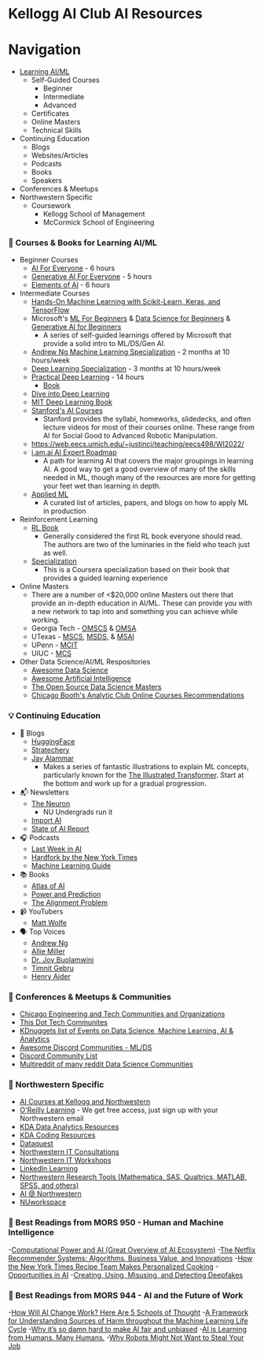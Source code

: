 # Kellogg AI Club AI Resources

# Navigation
- [Learning AI/ML](#Learning-AIML)
  - Self-Guided Courses
    - Beginner
    - Intermediate
    - Advanced
  - Certificates
  - Online Masters
  - Technical Skills
- Continuing Education
  - Blogs
  - Websites/Articles
  - Podcasts
  - Books
  - Speakers
- Conferences & Meetups
- Northwestern Specific
  - Coursework
    - Kellogg School of Management
    - McCormick School of Engineering

### 🍎 Courses & Books for Learning AI/ML
  - Beginner Courses
    - [AI For Everyone](https://www.deeplearning.ai/courses/ai-for-everyone/) - 6 hours
    - [Generative AI For Everyone](https://www.deeplearning.ai/courses/generative-ai-for-everyone/) - 5 hours
    - [Elements of AI](https://www.elementsofai.com/) - 6 hours
  - Intermediate Courses
    - [Hands-On Machine Learning with Scikit-Learn, Keras, and TensorFlow](https://www.oreilly.com/library/view/hands-on-machine-learning/9781492032632/)
    - Microsoft's [ML For Beginners](https://github.com/microsoft/ML-For-Beginners) & [Data Science for Beginners](https://github.com/microsoft/Data-Science-For-Beginners) & [Generative AI for Beginners](https://github.com/microsoft/generative-ai-for-beginners/)
      - A series of self-guided learnings offered by Microsoft that provide a solid intro to ML/DS/Gen AI.
    - [Andrew Ng Machine Learning Specialization](https://www.deeplearning.ai/courses/machine-learning-specialization/) - 2 months at 10 hours/week
    - [Deep Learning Specialization](https://www.deeplearning.ai/courses/deep-learning-specialization/) - 3 months at 10 hours/week
    - [Practical Deep Learning](https://course.fast.ai/) - 14 hours
      - [Book](https://www.oreilly.com/library/view/deep-learning-for/9781492045519/)
    - [Dive into Deep Learning](https://d2l.ai/)
    - [MIT Deep Learning Book](https://github.com/janishar/mit-deep-learning-book-pdf)
    - [Stanford's AI Courses](https://ai.stanford.edu/courses/)
      - Stanford provides the syllabi, homeworks, slidedecks, and often lecture videos for most of their courses online. These range from AI for Social Good to Advanced Robotic Manipulation.
    - https://web.eecs.umich.edu/~justincj/teaching/eecs498/WI2022/
    - [i.am.ai AI Expert Roadmap](https://i.am.ai/roadmap)
      - A path for learning AI that covers the major groupings in learning AI. A good way to get a good overview of many of the skills needed in ML, though many of the resources are more for getting your feet wet than learning in depth.
    - [Applied ML](https://github.com/eugeneyan/applied-ml)
      - A curated list of articles, papers, and blogs on how to apply ML in production
  - Reinforcement Learning
    - [RL Book](https://incompleteideas.net/book/the-book-2nd.html)
      - Generally considered the first RL book everyone should read. The authors are two of the luminaries in the field who teach just as well.
    - [Specialization](https://www.coursera.org/specializations/reinforcement-learning)
      - This is a Coursera specialization based on their book that provides a guided learning experience
  - Online Masters
    - There are a number of <$20,000 online Masters out there that provide an in-depth education in AI/ML. These can provide you with a new network to tap into and something you can achieve while working.
    - Georgia Tech - [OMSCS](https://omscs.gatech.edu/) & [OMSA](https://pe.gatech.edu/degrees/analytics)
    - UTexas - [MSCS](https://cdso.utexas.edu/mscs), [MSDS](https://cdso.utexas.edu/msds), & [MSAI](https://cdso.utexas.edu/msai)
    - UPenn - [MCIT](https://online.seas.upenn.edu/degrees/mcit-online/)
    - UIUC - [MCS](https://www.coursera.org/degrees/master-of-computer-science-illinois)
  - Other Data Science/AI/ML Respositories
    - [Awesome Data Science](https://github.com/academic/awesome-datascience)
    - [Awesome Artificial Intelligence](https://github.com/owainlewis/awesome-artificial-intelligence)
    - [The Open Source Data Science Masters](http://datasciencemasters.org/)
    - [Chicago Booth's Analytic Club Online Courses Recommendations](https://github.com/ChicagoBoothAnalytics/site/wiki/Online-Courses)

### 💡 Continuing Education
- 📝 Blogs
  - [HuggingFace](https://huggingface.co/blog)
  - [Stratechery](https://stratechery.com/)
  - [Jay Alammar](https://jalammar.github.io/)
    - Makes a series of fantastic illustrations to explain ML concepts, particularly known for the [The Illustrated Transformer](https://jalammar.github.io/illustrated-transformer/). Start at the bottom and work up for a gradual progression.
- 📬 Newsletters
  - [The Neuron](https://www.theneurondaily.com/)
    - NU Undergrads run it
  - [Import AI](https://importai.substack.com/)
  - [State of AI Report](https://stateofai.substack.com/)
- 🎧 Podcasts
  - [Last Week in AI](https://lastweekin.ai/)
  - [Hardfork by the New York Times](https://podcasts.apple.com/us/podcast/hard-fork/id1528594034)
  - [Machine Learning Guide](https://podcasts.apple.com/us/podcast/machine-learning-guide/id1204521130)
- 📚 Books
    - [Atlas of AI](https://www.amazon.com/Atlas-AI-Kate-Crawford/dp/0300209576)
    - [Power and Prediction]([https://www.amazon.com/Atlas-AI-Kate-Crawford/dp/0300209576](https://www.amazon.com/Power-Prediction-Disruptive-Artificial-Intelligence/dp/1647824192))
    - [The Alignment Problem](https://www.amazon.com/Alignment-Problem-Machine-Learning-Values/dp/0393635821)
- 📹 YouTubers
  - [Matt Wolfe](https://www.youtube.com/@mreflow)
- 🗣️ Top Voices
  - [Andrew Ng](https://www.linkedin.com/in/andrewyng/)
  - [Allie Miller](https://www.linkedin.com/in/alliekmiller/)
  - [Dr. Joy Buolamwini](https://www.linkedin.com/in/buolamwini/)
  - [Timnit Gebru](https://www.linkedin.com/in/timnit-gebru-7b3b407/)
  - [Henry Ajder](https://www.linkedin.com/in/henryajder/)

### 🤝 Conferences & Meetups & Communities
 - [Chicago Engineering and Tech Communities and Organizations](https://github.com/driscoll42/chicago-engineering-and-tech-communities)
 - [This Dot Tech Communites](https://github.com/thisdot/tech-community-slacks)
 - [KDnuggets list of Events on Data Science, Machine Learning, AI & Analytics](https://www.kdnuggets.com/meetings/index.html)
 - [Awesome Discord Communities - ML/DS](https://github.com/mhxion/awesome-discord-communities?tab=readme-ov-file#machine-learning)
 - [Discord Community List](https://www.makeuseof.com/top-discord-servers-data-scientists/)
 - [Multireddit of many reddit Data Science Communities](https://old.reddit.com/r/AIAssisted+ArtificialInteligence+AskStatistics+Bard+BigDataJobs+BusinessIntelligence+ChatGPT+ChatGPTCoding+ChatGPTPro+ChatGPTPromptGenius+ChatGPT_Gemini+DataScienceJobs+Database+DatabaseHelp+DeepLearningPapers+GPT3+GoogleColab+GoogleDataStudio+GoogleOptimize+LanguageTechnology+MLQuestions+MLjobs+MachineLearning+MediaSynthesis+OpenAI+SEO+SQL+StableDiffusion+agi+aiArt+aipromptprogramming+analytics+analyzit+artificial+bigdata+bioinformatics+chatgpt_promptDesign+computervision+dalle2+dataengineering+dataisbeautiful+datalake+datascience+datasets+deeplearning+excel+genetic_algorithms+kaggle+learnaitogether+learndatascience+learnmachinelearning+machinelearningnews+marketing+midjourney+mlclass+mlops+mlpapers+mlscaling+neuralnetworks+opencv+opendata+opendirectories+pystats+pytorch+recommendersystems+reinforcementlearning+rstats+scikit_learn+sdforall+semanticweb+singularity+statistics+tableau+tensorflow/)

### 💜 Northwestern Specific
 - [AI Courses at Kellogg and Northwestern](https://nuwildcat.sharepoint.com/:x:/r/sites/KSM-K_AI_L/_layouts/15/Doc.aspx?sourcedoc=%7B3F48A845-3373-4DEF-9DFB-4781C2CBD607%7D&file=Analytics+and+AI+classes+-+2023+school+year.xlsx&action=default&mobileredirect=true)
 - [O'Reilly Learning](https://learning.oreilly.com/) - We get free access, just sign up with your Northwestern email
 - [KDA Data Analytics Resources](https://kelloggkda.github.io/KelloggKDA/resources.html)
 - [KDA Coding Resources](https://docs.google.com/document/d/1aiXqypz4PEqWs9pvfAYodj6lO29_6sQwJZtEdX-whaI/edit)
 - [Dataquest](https://www.it.northwestern.edu/departments/it-services-support/research/data-science/dataquest-online-courses.html)
 - [Northwestern IT Consultations](https://www.it.northwestern.edu/departments/it-services-support/research/data-science/project-support.html)
 - [Northwestern IT Workshops](https://www.it.northwestern.edu/departments/it-services-support/research/research-events.html)
 - [LinkedIn Learning](https://hr.northwestern.edu/talent-development/development/online-learning/lynda.com.html)
 - [Northwestern Research Tools (Mathematica, SAS, Qualtrics, MATLAB, SPSS, and others)](https://services.northwestern.edu/TDClient/30/Portal/Requests/ServiceCatalog?CategoryID=83)
 - [AI @ Northwestern](https://ai.northwestern.edu/index.html)
 - [NUworkspace](https://services.northwestern.edu/TDClient/30/Portal/Requests/ServiceDet?ID=97)

### 🎒 Best Readings from MORS 950 - Human and Machine Intelligence
  -[Computational Power and AI (Great Overview of AI Ecosystem)](https://ainowinstitute.org/publication/policy/compute-and-ai)
  -[The Netflix Recommender Systems: Algorithms, Business Value, and Innovations](chrome-extension://efaidnbmnnnibpcajpcglclefindmkaj/https://dl.acm.org/doi/pdf/10.1145/2843948)
  -[How the New York Times Recipe Team Makes Personalized Cooking](https://medium.com/@timesopen/how-the-new-york-times-cooking-team-makes-personalized-recipe-recommendations-669c26aa4825)
  -[Opportunities in AI](https://www.youtube.com/watch?si=hTTbCdYREl6CE-Oq&v=5p248yoa3oE&feature=youtu.be)
  -[Creating, Using, Misusing, and Detecting Deepfakes](https://www.tsjournal.org/index.php/jots/article/view/56/36)

### 🎒 Best Readings from MORS 944 - AI and the Future of Work
  -[How Will AI Change Work? Here Are 5 Schools of Thought](https://hbr.org/2018/01/how-will-ai-change-work-here-are-5-schools-of-thought)
  -[A Framework for Understanding Sources of Harm throughout the Machine Learning Life Cycle](https://dl.acm.org/doi/fullHtml/10.1145/3465416.3483305)
  -[Why it’s so damn hard to make AI fair and unbiased](https://www.vox.com/future-perfect/22916602/ai-bias-fairness-tradeoffs-artificial-intelligence)
  -[AI is Learning from Humans. Many Humans.](https://www.nytimes.com/2019/08/16/technology/ai-humans.html)
  -[Why Robots Might Not Want to Steal Your Job](https://journals.sagepub.com/doi/10.1177/0170840618765568)
  
